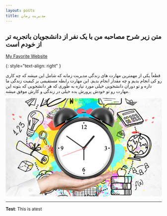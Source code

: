 ```yaml
---
layout: posts
title: مدیریت زمان
---
```


## متن زیر شرح مصاحبه من با یک نفر از دانشجویان باتجربه تر از خودم است


[My Favorite Website](http://www.stackoverflow.com)


{: style="text-align: right" }


قطعاً یکی از مهمترین مهارت های زندگی مدیریت زمانه که شامل این میشه که چه کاری رو کی انجام بدیم و چه مقدار انجام بدیم. این مهارت رابطه مستقیمی بر کیفیت زندگی ما داره و تو دوران دانشجویی خیلی مورد نیازه به طوری که هر دانشجویی که بتونه این مهارت رو تو خودش پرورش بده خیلی در زندگی و کارش موفق میشه. 






![alt text](../assets/images/timemanagement.png "Time Management")

---
**Test**: This is atest
